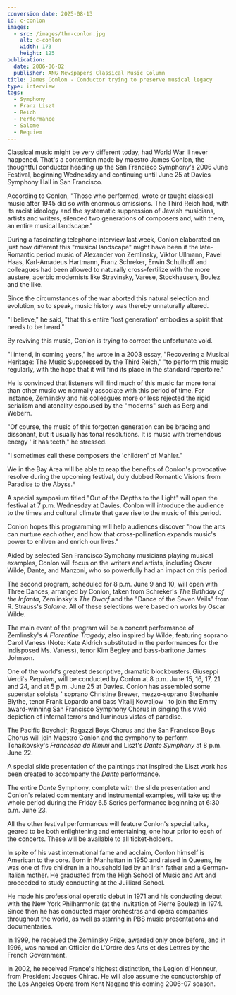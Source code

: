 ```yaml
---
conversion date: 2025-08-13
id: c-conlon
images:
  - src: /images/thm-conlon.jpg
    alt: c-conlon
    width: 173
    height: 125
publication:
  date: 2006-06-02
  publisher: ANG Newspapers Classical Music Column
title: James Conlon - Conductor trying to preserve musical legacy
type: interview
tags:
  - Symphony
  - Franz Liszt
  - Reich
  - Performance
  - Salome
  - Requiem
---
```

Classical music might be very different today, had World War II never happened.
That's a contention made by maestro James Conlon, the thoughtful conductor heading up the San Francisco Symphony's 2006 June Festival, beginning Wednesday and continuing until June 25 at Davies Symphony Hall in San Francisco.

According to Conlon, "Those who performed, wrote or taught classical music after 1945 did so with enormous omissions. The Third Reich had, with its racist ideology and the systematic suppression of Jewish musicians, artists and writers, silenced two generations of composers and, with them, an entire musical landscape."


During a fascinating telephone interview last week, Conlon elaborated on just how different this "musical landscape" might have been if the late-Romantic period music of Alexander von Zemlinsky, Viktor Ullmann, Pavel Haas, Karl-Amadeus Hartmann, Franz Schreker, Erwin Schulhoff and colleagues had been allowed to naturally cross-fertilize with the more austere, acerbic modernists like Stravinsky, Varese, Stockhausen, Boulez and the like.

Since the circumstances of the war aborted this natural selection and evolution, so to speak, music history was thereby unnaturally altered.

"I believe," he said, "that this entire 'lost generation' embodies a spirit that needs to be heard."

By reviving this music, Conlon is trying to correct the unfortunate void.

"I intend, in coming years," he wrote in a 2003 essay, "Recovering a Musical Heritage: The Music Suppressed by the Third Reich," "to perform this music regularly, with the hope that it will find its place in the standard repertoire."

He is convinced that listeners will find much of this music far more tonal than other music we normally associate with this period of time. For instance, Zemlinsky and his colleagues more or less rejected the rigid serialism and atonality espoused by the "moderns" such as Berg and Webern.

"Of course, the music of this forgotten generation can be bracing and dissonant, but it usually has tonal resolutions. It is music with tremendous energy ' it has teeth," he stressed.

"I sometimes call these composers the 'children' of Mahler."

We in the Bay Area will be able to reap the benefits of Conlon's provocative resolve during the upcoming festival, duly dubbed Romantic Visions from Paradise to the Abyss.*

A special symposium titled "Out of the Depths to the Light" will open the festival at 7 p.m. Wednesday at Davies. Conlon will introduce the audience to the times and cultural climate that gave rise to the music of this period.

Conlon hopes this programming will help audiences discover "how the arts can nurture each other, and how that cross-pollination expands music's power to enliven and enrich our lives."

Aided by selected San Francisco Symphony musicians playing musical examples, Conlon will focus on the writers and artists, including Oscar Wilde, Dante, and Manzoni, who so powerfully had an impact on this period.

The second program, scheduled for 8 p.m. June 9 and 10, will open with Three Dances, arranged by Conlon, taken from Schreker's *The Birthday of the Infanta*, Zemlinsky's *The Dwarf* and the "Dance of the Seven Veils" from R. Strauss's *Salome*. All of these selections were based on works by Oscar Wilde.

The main event of the program will be a concert performance of Zemlinsky's *A
Florentine Tragedy*, also inspired by Wilde, featuring soprano Carol Vaness (Note: Kate Aldrich substituted in the performances for the indisposed Ms. Vaness), tenor Kim Begley and bass-baritone James Johnson.

One of the world's greatest descriptive, dramatic blockbusters, Giuseppi Verdi's *Requiem*, will be conducted by Conlon at 8 p.m. June 15, 16, 17, 21 and 24, and at 5 p.m. June 25 at Davies. Conlon has assembled some superstar soloists ' soprano Christine Brewer, mezzo-soprano Stephanie Blythe, tenor Frank Lopardo and bass Vitalij Kowaljow ' to join the Emmy award-winning San Francisco Symphony Chorus in singing this vivid depiction of infernal terrors and luminous vistas of paradise.

The Pacific Boychoir, Ragazzi Boys Chorus and the San Francisco Boys Chorus will join Maestro Conlon and the symphony to perform Tchaikovsky's *Francesca da Rimini* and Liszt's *Dante Symphony* at 8 p.m. June 22.

A special slide presentation of the paintings that inspired the Liszt work has been created to accompany the *Dante* performance.

The entire *Dante* Symphony, complete with the slide presentation and Conlon's related commentary and instrumental examples, will take up the whole period during the Friday 6.5 Series performance beginning at 6:30 p.m. June 23.

All the other festival performances will feature Conlon's special talks, geared to be both enlightening and entertaining, one hour prior to each of the concerts. These will be available to all ticket-holders.

In spite of his vast international fame and acclaim, Conlon himself is American to the core. Born in Manhattan in 1950 and raised in Queens, he was one of five children in a household led by an Irish father and a German-Italian mother. He graduated from the High School of Music and Art and proceeded to study conducting at the Juilliard School.

He made his professional operatic debut in 1971 and his conducting debut with the New York Philharmonic (at the invitation of Pierre Boulez) in 1974. Since then he has conducted major orchestras and opera companies throughout the world, as well as starring in PBS music presentations and documentaries.

In 1999, he received the Zemlinsky Prize, awarded only once before, and in 1996, was named an Officier de L'Ordre des Arts et des Lettres by the French Government.

In 2002, he received France's highest distinction, the Legion d'Honneur, from President Jacques Chirac. He will also assume the conductorship of the Los Angeles Opera from Kent Nagano this coming 2006-07 season.

